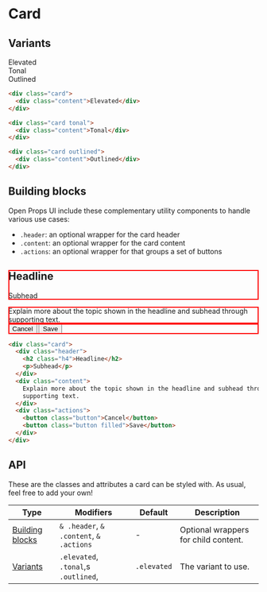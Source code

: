 <style scoped>
	@import "../../../src/button/button-base.css";
  @import "../../../src/button/button-variants.css";
  @import "../../../src/surfaces/card.css";

	.anatomy {
		:is(.header, .content, .actions) {
			outline: 2px solid red;
			outline-offset: -2px;
		}
	}
</style>

# Card

## Variants

<div class="example-wrapper">
   <div class="example stack">

<div class="card"><div class="content">Elevated</div></div>

<div class="card tonal"><div class="content">Tonal</div></div>

<div class="card outlined"><div class="content">Outlined</div></div>

  </div>

```html
<div class="card">
  <div class="content">Elevated</div>
</div>

<div class="card tonal">
  <div class="content">Tonal</div>
</div>

<div class="card outlined">
  <div class="content">Outlined</div>
</div>
```

</div>

## Building blocks

Open Props UI include these complementary utility components to handle various use cases:

- `.header`: an optional wrapper for the card header
- `.content`: an optional wrapper for the card content
- `.actions`: an optional wrapper for that groups a set of buttons

<div class="example-wrapper">
   <div class="example stack">

<div class="card anatomy">
		<div class="header">
			<h2 class="h4">Headline</h2>
			<p>Subhead</p>
		</div>
		<div class="content">Explain more about the topic shown in the headline and subhead through supporting text.</div>
		<div class="actions">
			<button class="button">Cancel</button>
			<button class="button filled">Save</button>
		</div>
	</div>

  </div>

```html
<div class="card">
  <div class="header">
    <h2 class="h4">Headline</h2>
    <p>Subhead</p>
  </div>
  <div class="content">
    Explain more about the topic shown in the headline and subhead through
    supporting text.
  </div>
  <div class="actions">
    <button class="button">Cancel</button>
    <button class="button filled">Save</button>
  </div>
</div>
```

</div>

## API

These are the classes and attributes a card can be styled with. As usual, feel free to add your own!

| Type                                | Modifiers                               | Default     | Description                          |
| ----------------------------------- | --------------------------------------- | ----------- | ------------------------------------ |
| [Building blocks](#building-blocks) | `& .header`, `& .content`, `& .actions` | -           | Optional wrappers for child content. |
| [Variants](#variants)               | `.elevated`, `.tonal`,s `.outlined`,    | `.elevated` | The variant to use.                  |
